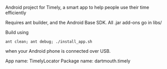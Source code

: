 Android project for Timely, a smart app to help people use their time efficiently

Requires ant builder, and the Android Base SDK. All .jar add-ons go in libs/

Build using
```
ant clean; ant debug; ./install_app.sh 
```
when your Android phone is connected over USB. 


App name: TimelyLocator
Package name: dartmouth.timely
